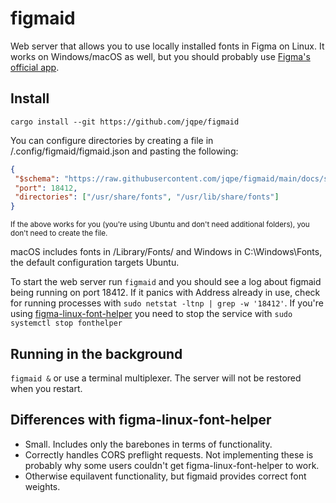 # figmaid

Web server that allows you to use locally installed fonts in Figma on Linux. It works on Windows/macOS as well, but you should probably use [Figma's  official app](https://help.figma.com/hc/en-us/articles/360039956894-Access-local-fonts-on-your-computer). 


## Install
`cargo install --git https://github.com/jqpe/figmaid` 

You can configure directories by creating a file in <home>/.config/figmaid/figmaid.json and pasting the following:
  
 ```json
{
  "$schema": "https://raw.githubusercontent.com/jqpe/figmaid/main/docs/schema.json",
  "port": 18412,
  "directories": ["/usr/share/fonts", "/usr/lib/share/fonts"]
}
```
  <sub>If the above works for you (you're using Ubuntu and don't need additional folders), you don't need to create the file.</sub>
  
macOS includes fonts in /Library/Fonts/ and Windows in C:\Windows\Fonts, the default configuration targets Ubuntu.
  
To start the web server run `figmaid` and you should see a log about figmaid being running on port 18412. If it panics with Address already in use, check for running processes with `sudo netstat -ltnp | grep -w '18412'`. If you're using [figma-linux-font-helper](https://github.com/Figma-Linux/figma-linux-font-helper) you need to stop the service with `sudo systemctl stop fonthelper`
  
## Running in the background
`figmaid &` or use a terminal multiplexer. The server will not be restored when you restart.
  
## Differences with figma-linux-font-helper
- Small. Includes only the barebones in terms of functionality.
- Correctly handles CORS preflight requests. Not implementing these is probably why some users couldn't get figma-linux-font-helper to work.
- Otherwise equilavent functionality, but figmaid provides correct font weights.
